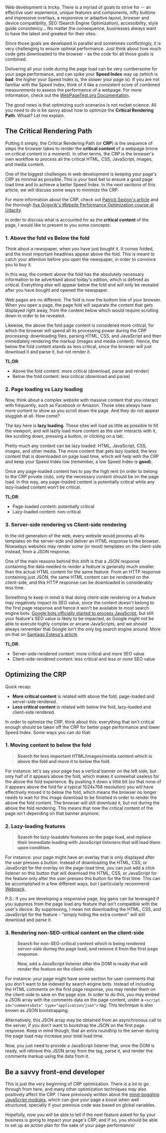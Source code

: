 Web development is tricky. There is a myriad of goals to strive for -- an effective user experience, unique features and components, nifty buttons and impressive overlays, a responsive or adaptive layout, browser and device compatibility, SEO (Search Engine Optimization), accessibility, style guide consistency... No matter the consequence, businesses always want to have the latest and greatest for their sites. 

Since those goals are developed in parallel and sometimes conflictingly, it is very challenging to ensure optimal performance. Just think about how much code gets downloaded to the browser - as the code for all those goals is combined.

Delivering all your code during the page load can be very cumbersome for your page performance, and can spike your **Speed Index** way up (which is **bad**: the higher your Speed Index is, the slower your page is). If you are not familiar with the Speed Index, think of it like a consistent score of combined measurements to assess the performance of a webpage. For more information, check out the [WebPageTest.org Documentation](https://sites.google.com/a/webpagetest.org/docs/using-webpagetest/metrics/speed-index).

The good news is that optimizing such scenarios is not rocket science. All you need to do is be savvy about how to optimize the **Critical Rendering Path**. Whaat? Let me explain.

## The Critical Rendering Path

Putting it simply, the Critical Rendering Path (or **CRP**) is the sequence of steps the browser takes to render the **critical content** of a webpage (more on critical content in a moment). In other terms, the CRP is the browser's own workflow to process all the critical HTML, CSS, JavaScript, images, and media content.

One of the biggest challenges in web development is keeping your page's CRP as minimal as possible. This is your best bet to ensure a good page load time and to achieve a better Speed Index. In the next sections of this article, we will discuss some ways to minimize the CRP.

For more information about the CRP, check out [Patrick Sexton's article](https://www.feedthebot.com/pagespeed/critical-render-path.html) and the thorough [Ilya Grigorik's Website Performance Optimization course at Udacity](https://www.udacity.com/course/website-performance-optimization--ud884).

In order to discuss what is accounted for as the **critical content** of the page, I would like to present to you some concepts:

### 1. Above the fold vs Below the fold

Think about a newspaper, when you have just bought it. It comes folded, and the most important headlines appear above the fold. This is meant to catch your attention before you open the newspaper, in order to convince you to buy it.

In this way, the content above the fold has the absolutely necessary information to be advertised about today's edition, which is defined as critical. Everything else will appear below the fold and will only be revealed after you have bought and opened the newspaper.

Web pages are no different. The fold is now the bottom line of your browser. When you open a page, the page fold will separate the content that gets displayed right away, from the content below which would require scrolling down in order to be revealed.

Likewise, the above the fold page content is considered more critical, for which the browser will spend all its processing power during the CRP processing: downloading files, parsing HTML, CSS, and JavaScript and then immediately rendering the markup (images and media content). Hence, the below the fold content stands as less critical, since the browser will just download it and parse it, but not render it.

**TL;DR**:

  - Above the fold content: more critical (download, parse and render)
  - Below the fold content: less critical (download and parse)

### 2. Page loading vs Lazy loading

Now, think about a complex website with massive content that you interact with frequently, such as Facebook or Amazon. Those sites always have more content to show as you scroll down the page. And they do not appear sluggish at all. How come?

The key here is **lazy loading**. These sites will load as little as possible to fill the viewport, and will lazily load more content as the user interacts with it, like scrolling down, pressing a button, or clicking on a tab.

Pretty much any content can be lazy loaded: HTML, JavaScript, CSS, images, and other media. The more content that gets lazy loaded, the less content that is downloaded on page load time, which will help with the CRP and keep your Speed Index low (remember, a low Speed Index is **good**).

Once any page-loaded content has to pay the high rent (in order to belong to the CRP private club), only the necessary content should be on the page load. In this way, any page-loaded content is potentially critical while any lazy-loaded content won’t be critical.

**TL;DR**:

  - Page-loaded content: potentially critical
  - Lazy-loaded content: non-critical

### 3. Server-side rendering vs Client-side rendering

In the old generation of the web, every website would process all its templates on the server-side and deliver an HTML response to the browser. Nowadays websites may render some (or most) templates on the client-side instead, from a JSON response.

One of the main reasons behind this shift is that a JSON response containing the data needed to render a feature is generally much smaller than the actual HTML content for the same feature. From an HTTP response containing just JSON, the same HTML content can be rendered on the client-side, and this HTTP response can be downloaded in considerably less time.

Something to keep in mind is that doing client-side rendering on a feature may negatively impact its SEO value, since the content doesn't belong to the first page response and hence it won't be available to most search engine bots. [Google bots officially started to process JavaScript](http://googlewebmastercentral.blogspot.com/2014/05/understanding-web-pages-better.html),  but still your feature's SEO value is likely to be impacted, as  Google might not be able to execute highly complex or arcane JavaScripts, and we should always remember that Google isn't the only big search engine around. More on that on [Santiago Esteva's article](http://ng-learn.org/2014/05/SEO-Google-crawl-JavaScript).

**TL;DR**:

  - Server-side-rendered content: more critical and more SEO value
  - Client-side-rendered content: less critical and less or none SEO value

## Optimizing the CRP

Quick recap: 

- **More critical content** is related with above the fold, page-loaded and server-side rendered. 
- **Less critical content** is related with below the fold, lazy-loaded and client-side rendered. 

In order to optimize the CRP, think about this: everything that isn't critical enough should be taken off the CRP for better page performance and lower Speed Index. Some ways you can do that:

### 1. Moving content to below the fold

 > **Search for less important HTML/images/media content which is above the fold and move it to below the fold.**

For instance: let's say your page has a vertical banner on the left side, but only half of it appears above the fold, which makes it somewhat useless for the above the fold experience. By pushing it down a little bit (so that none of it appears above the fold for a typical 1024x768 resolution) you will have effectively moved it to below the fold, which means the browser no longer needs to wait for this image download to be finished in order to render the above the fold content. The browser will still download it, but not during the above the fold rendering. This means that now the critical content of the page isn't depending on that banner anymore.

### 2. Lazy-loading features

 > **Search for lazy-loadable features on the page load, and replace their immediate loading with JavaScript listeners that will load them upon condition.**

For instance: your page might have an overlay that is only displayed after the user presses a button. Instead of downloading the HTML, CSS, or JavaScript for the overlay on the page-load time, you can just add a click listener on this button that will download the HTML, CSS, or JavaScript for the feature only after the user presses this button for the first time. This can be accomplished in a few different ways, but I particularly recommend [Webpack](http://webpack.github.io).

P.S.: If you are developing a responsive page, big gains can be leveraged if you suppress from the page load any feature that isn't compatible with the user's device. By suppressing, I mean not downloading the HTML, CSS, and JavaScript for the feature - "simply hiding the extra content" will still download and parse it.

### 3. Rendering non-SEO-critical content on the client-side

 > **Search for non-SEO-critical content which is being rendered server-side during the page load, and remove it from the first page response.**
 
 > **Now, add a JavaScript listener after the DOM is ready that will render the feature on the client-side.**

For instance: your page might have some section for user comments that you don't want to be indexed by search engine bots. Instead of including the HTML comments on the first page response, you may render them on the client-side to save on the page size. In order to do this, you may embed a JSON array with the comments data on the page content, under a ```<script id="commentsData" type="application/json">``` tag. This technique is also known as JSON bootstrapping.

Alternatively, this JSON array may be obtained from an asynchronous call to the server, if you don't want to bootstrap the JSON on the first page response. Keep in mind though, that an extra roundtrip to the server during the page load may increase your total load time.

Now, you just need to provide a JavaScript listener that, once the DOM is ready, will retrieve this JSON array from the tag, parse it, and render the comments markup using the data from it.

## Be a savvy front-end developer

This is just the very beginning of CRP optimization. There is a lot to go through from here, and many other optimization techniques may also positively affect the CRP. I have previously written about the [mind-boggling JavaScript modules](https://www.airpair.com/javascript/posts/the-mind-boggling-universe-of-javascript-modules), which can give your page a boost when well structured, specially if your previous code was based on global variables.

Hopefully, now you will be able to tell if the next feature asked for by your business is going to impact your page's CRP, and if so, you should be able to set up an action plan for the sake of your page performance!
